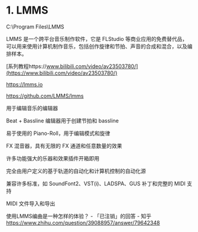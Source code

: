 # 1. LMMS
C:\Program Files\LMMS

LMMS 是一个跨平台音乐制作软件，它是 FLStudio 等商业应用的免费替代品，可以用来使用计算机制作音乐，包括创作旋律和节拍、声音的合成和混合，以及编排样本。


[系列教程https://www.bilibili.com/video/av23503780/](https://www.bilibili.com/video/av23503780/)



https://lmms.io

https://github.com/LMMS/lmms

用于编辑音乐的编辑器

Beat + Bassline 编辑器用于创建节拍和 bassline

易于使用的 Piano-Roll，用于编辑模式和旋律

FX 混音器，具有无限的 FX 通道和任意数量的效果

许多功能强大的乐器和效果插件开箱即用

完全由用户定义的基于轨道的自动化和计算机控制的自动化源

兼容许多标准，如 SoundFont2、VST(i)、LADSPA、GUS 补丁和完整的 MIDI 支持

MIDI 文件导入和导出












使用LMMS编曲是一种怎样的体验？ - 「已注销」的回答 - 知乎 https://www.zhihu.com/question/39088957/answer/79642348





























